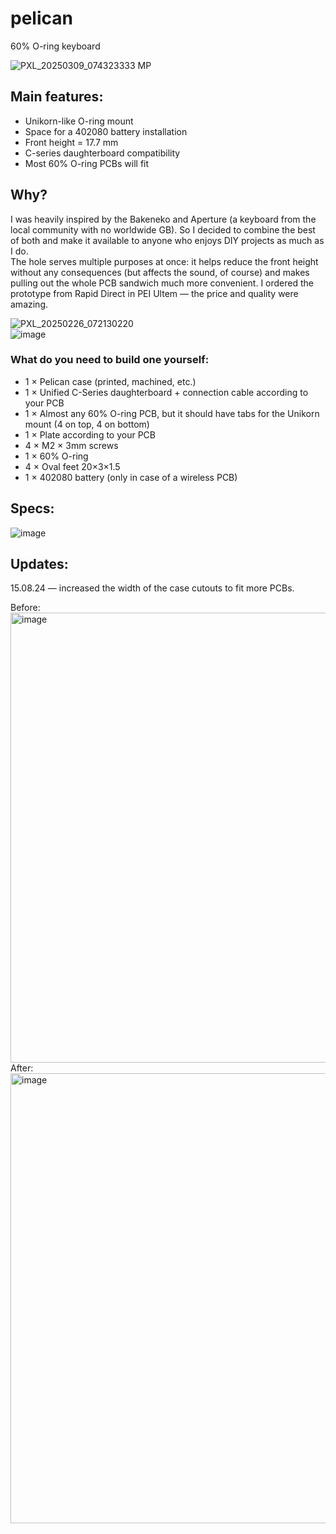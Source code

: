 
# pelican  
60% O-ring keyboard  

![PXL_20250309_074323333 MP](https://github.com/user-attachments/assets/1b0208c2-74c1-4ca0-8578-b7bf864fc08d)  

## Main features:  
* Unikorn-like O-ring mount  
* Space for a 402080 battery installation  
* Front height = 17.7 mm  
* C-series daughterboard compatibility  
* Most 60% O-ring PCBs will fit  

## Why?  
I was heavily inspired by the Bakeneko and Aperture (a keyboard from the local community with no worldwide GB). So I decided to combine the best of both and make it available to anyone who enjoys DIY projects as much as I do.  
The hole serves multiple purposes at once: it helps reduce the front height without any consequences (but affects the sound, of course) and makes pulling out the whole PCB sandwich much more convenient. 
I ordered the prototype from Rapid Direct in PEI Ultem — the price and quality were amazing.

![PXL_20250226_072130220](https://github.com/user-attachments/assets/f765bd58-e6fc-4f93-aff2-cf75523cb5f6)  
![image](https://github.com/user-attachments/assets/3eca4a0b-7896-4737-ad99-7d06c4cb15ba)  

### What do you need to build one yourself:  
* 1 × Pelican case (printed, machined, etc.)  
* 1 × Unified C-Series daughterboard + connection cable according to your PCB  
* 1 × Almost any 60% O-ring PCB, but it should have tabs for the Unikorn mount (4 on top, 4 on bottom)  
* 1 × Plate according to your PCB  
* 4 × M2 × 3mm screws  
* 1 × 60% O-ring  
* 4 × Oval feet 20×3×1.5  
* 1 × 402080 battery (only in case of a wireless PCB)  

## Specs:  
![image](https://github.com/user-attachments/assets/149a157d-f2a1-4352-ad83-324d7582476b)  



## Updates:  
15.08.24 — increased the width of the case cutouts to fit more PCBs.

Before:
<img width="1280" height="720" alt="image" src="https://github.com/user-attachments/assets/596b440c-6873-4b40-ae50-0923a456e065" />
After: 
<img width="1280" height="720" alt="image" src="https://github.com/user-attachments/assets/caf790f0-7f06-4379-aa07-9dedadd399d2" />
